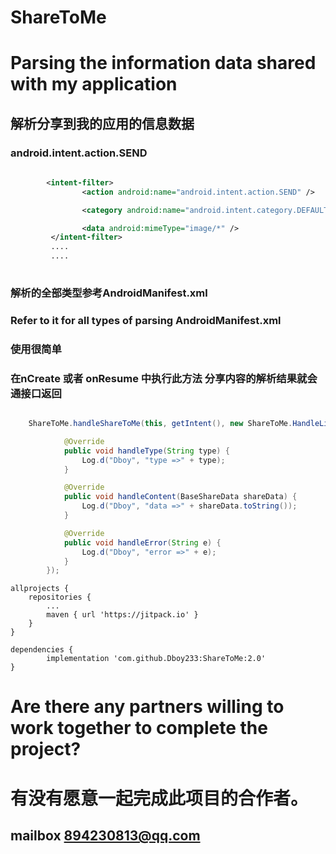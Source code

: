 # ShareToMe

# Parsing the information data shared with my application

## 解析分享到我的应用的信息数据
### android.intent.action.SEND 

```xml
    
        <intent-filter>
                <action android:name="android.intent.action.SEND" />

                <category android:name="android.intent.category.DEFAULT" />

                <data android:mimeType="image/*" />
         </intent-filter>
         ....
         ....
    
```

### 解析的全部类型参考AndroidManifest.xml
### Refer to it for all types of parsing AndroidManifest.xml


### 使用很简单

### 在nCreate 或者 onResume 中执行此方法 分享内容的解析结果就会通接口返回
```java

    ShareToMe.handleShareToMe(this, getIntent(), new ShareToMe.HandleListener() {

            @Override
            public void handleType(String type) {
                Log.d("Dboy", "type =>" + type);
            }

            @Override
            public void handleContent(BaseShareData shareData) {
                Log.d("Dboy", "data =>" + shareData.toString());
            }

            @Override
            public void handleError(String e) {
                Log.d("Dboy", "error =>" + e);
            }
        });

```

    allprojects {
		repositories {
			...
			maven { url 'https://jitpack.io' }
		}
	}

    dependencies {
	        implementation 'com.github.Dboy233:ShareToMe:2.0'
	}
    

#  Are there any partners willing to work together to complete the project?
# 有没有愿意一起完成此项目的合作者。
## mailbox 894230813@qq.com
